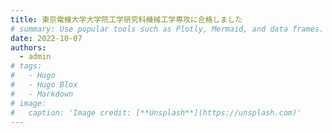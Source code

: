 ```yaml
---
title: 東京電機大学大学院工学研究科機械工学専攻に合格しました
# summary: Use popular tools such as Plotly, Mermaid, and data frames.
date: 2022-10-07
authors:
  - admin
# tags:
#   - Hugo
#   - Hugo Blox
#   - Markdown
# image:
#   caption: 'Image credit: [**Unsplash**](https://unsplash.com)'
---
```

